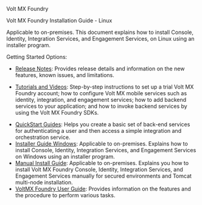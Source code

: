                      

Volt MX  Foundry

Volt MX  Foundry Installation Guide - Linux

Applicable to on-premises. This document explains how to install Console, Identity, Integration Services, and Engagement Services, on Linux using an installer program.

<!-- Revision History -->

<!-- | Date | Document Version | Description of Modifications/Release |
| --- | --- | --- |
| 02/03/2020 | 2.1 | Document published for the V9 SP2 FixPack 1 release. The following modifications have been made: Added support for WebLogic 14c |
| 12/14/2020 | 2.0 | Document published for V9 SP2 release. The following modifications have been made: Support for Oracle 19.c Support for MySQL 5.7.31. Support for MySQL Cluster with Group Replication. Support for case sensitive collations on MSSQL Server. |
| 04/06/2020 | 1.0 | Document published for V9 release. | -->


Getting Started Options:

*   [Release Notes](../../../Foundry/voltmx_foundry_release_notes/Content/VoltMX_Foundry_Release_Notes.md): Provides release details and information on the new features, known issues, and limitations.

<!-- *   [Tutorials and Videos](../../../tutorials/voltmxfoundry/Content/Overview.md): Step-by-step instructions to set up a trial Volt MX Foundry account; how to configure Volt MX mobile services such as identity, integration, and engagement services; how to add backend services to your application; and how to invoke backend services by using Volt MX Foundry SDKs. -->

*   [Tutorials and Videos](../../../tutorials/appFactory.md): Step-by-step instructions to set up a trial Volt MX Foundry account; how to configure Volt MX mobile services such as identity, integration, and engagement services; how to add backend services to your application; and how to invoke backend services by using the Volt MX Foundry SDKs.

<!-- *   [QuickStart Guides](../../../Foundry/voltmx_foundry_quickstart_guide/Content/voltmx_foundry_quickstart_guide.md): Helps you create a basic set of back-end services for authenticating a user and then access a simple integration and orchestration service. -->

*   [QuickStart Guides](../../../tutorials/voltmxFoundryOverview.md): Helps you create a basic set of back-end services for authenticating a user and then access a simple integration and orchestration service.
*   [Installer Guide Windows](../../../Foundry/voltmx_foundry_windows_install_guide/Content/Introduction.md): Applicable to on-premises. Explains how to install Console, Identity, Integration Services, and Engagement Services on Windows using an installer program.
*   [Manual Install Guide](../../../Foundry/voltmx_foundry_manual_install_guide/Content/Introduction.md): Applicable to on-premises. Explains you how to install Volt MX Foundry Console, Identity, Integration Services, and Engagement Services manually for secured environments and Tomcat multi-node installation.
*   [VoltMX Foundry User Guide](../../../Foundry/voltmx_foundry_user_guide/Content/Introduction.md): Provides information on the features and the procedure to perform various tasks.
